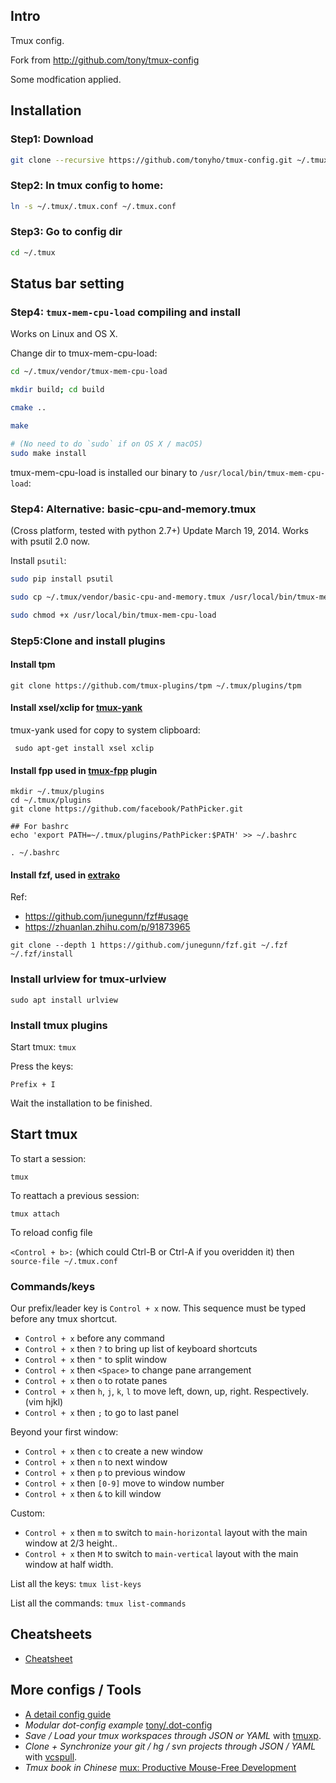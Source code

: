 ## Intro

Tmux config.

Fork from http://github.com/tony/tmux-config

Some modfication applied.

## Installation

### Step1: Download

```bash
git clone --recursive https://github.com/tonyho/tmux-config.git ~/.tmux
```

### Step2: ln tmux config to home:

```bash
ln -s ~/.tmux/.tmux.conf ~/.tmux.conf
```

### Step3: Go to config dir

```bash
cd ~/.tmux
```

## Status bar setting

### Step4: `tmux-mem-cpu-load` compiling and install

Works on Linux and OS X.

Change dir to tmux-mem-cpu-load:

```bash
cd ~/.tmux/vendor/tmux-mem-cpu-load

mkdir build; cd build

cmake ..

make

# (No need to do `sudo` if on OS X / macOS)
sudo make install
```

tmux-mem-cpu-load is installed our binary to `/usr/local/bin/tmux-mem-cpu-load`:

### Step4: Alternative: basic-cpu-and-memory.tmux

(Cross platform, tested with python 2.7+) Update March 19, 2014. Works with psutil 2.0 now.

Install ``psutil``:

```bash
sudo pip install psutil

sudo cp ~/.tmux/vendor/basic-cpu-and-memory.tmux /usr/local/bin/tmux-mem-cpu-load

sudo chmod +x /usr/local/bin/tmux-mem-cpu-load
```

### Step5:Clone and install plugins

#### Install tpm
```
git clone https://github.com/tmux-plugins/tpm ~/.tmux/plugins/tpm
```

#### Install xsel/xclip for [tmux-yank](https://github.com/tmux-plugins/tmux-yank)

tmux-yank used for copy to system clipboard:
```
 sudo apt-get install xsel xclip
```

#### Install fpp used in [tmux-fpp](https://github.com/tmux-plugins/tmux-fpp) plugin
```
mkdir ~/.tmux/plugins
cd ~/.tmux/plugins
git clone https://github.com/facebook/PathPicker.git

## For bashrc
echo 'export PATH=~/.tmux/plugins/PathPicker:$PATH' >> ~/.bashrc

. ~/.bashrc
```
#### Install fzf, used in [extrako](https://github.com/laktak/extrakto)

Ref: 

- https://github.com/junegunn/fzf#usage
- https://zhuanlan.zhihu.com/p/91873965

```
git clone --depth 1 https://github.com/junegunn/fzf.git ~/.fzf
~/.fzf/install
```

### Install urlview for tmux-urlview

```
sudo apt install urlview
```

### Install tmux plugins
Start tmux: `tmux`

Press the keys: 
```
Prefix + I
```

Wait the installation to be finished.

## Start tmux

To start a session:

`tmux`

To reattach a previous session:

`tmux attach`

To reload config file

`<Control + b>:` (which could Ctrl-B or Ctrl-A if you overidden it) then `source-file ~/.tmux.conf`

### Commands/keys

Our prefix/leader key is `Control + x` now. This sequence must be typed before any tmux shortcut.

* `Control + x` before any command
* `Control + x` then `?` to bring up list of keyboard shortcuts
* `Control + x` then `"` to split window
* `Control + x` then `<Space>` to change pane arrangement
* `Control + x` then `o` to rotate panes
* `Control + x` then `h`, `j`, `k`, `l` to move left, down, up, right. Respectively. (vim hjkl)
* `Control + x` then `;` to go to last panel

Beyond your first window:

* `Control + x` then `c` to create a new window
* `Control + x` then `n` to next window
* `Control + x` then `p` to previous window
* `Control + x` then `[0-9]` move to window number
* `Control + x` then `&` to kill window

Custom:

* `Control + x` then `m` to switch to ``main-horizontal`` layout with the main window at 2/3 height..
* `Control + x` then `M` to switch to ``main-vertical`` layout with the main window at half width.

List all the keys: `tmux list-keys`

List all the commands: `tmux list-commands`

## Cheatsheets

* [Cheatsheet](https://tmuxcheatsheet.com/)

## More configs / Tools

* [A detail config guide](http://louiszhai.github.io/2017/09/30/tmux/#Tmux-Continuum)
* *Modular dot-config example* [tony/.dot-config](https://github.com/tony/.dot-config)
* *Save / Load your tmux workspaces through JSON or YAML* with [tmuxp](https://github.com/tony/tmuxp).
* *Clone + Synchronize your git / hg / svn projects through JSON / YAML* with [vcspull](https://github.com/tony/vcspull).
* *Tmux book in Chinese* [mux: Productive Mouse-Free Development](https://www.kancloud.cn/kancloud/tmux/62463)
